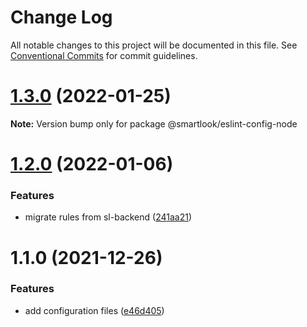 # Change Log

All notable changes to this project will be documented in this file.
See [Conventional Commits](https://conventionalcommits.org) for commit guidelines.

# [1.3.0](https://github.com/smartlook/code-quality/compare/@smartlook/eslint-config-node@1.2.0...@smartlook/eslint-config-node@1.3.0) (2022-01-25)

**Note:** Version bump only for package @smartlook/eslint-config-node





# [1.2.0](https://github.com/smartlook/code-quality/compare/@smartlook/eslint-config-node@1.1.0...@smartlook/eslint-config-node@1.2.0) (2022-01-06)


### Features

* migrate rules from sl-backend ([241aa21](https://github.com/smartlook/code-quality/commit/241aa215731f3da6e30461d8cf9a0ff61a2623e1))





# 1.1.0 (2021-12-26)


### Features

* add configuration files ([e46d405](https://github.com/smartlook/code-quality/commit/e46d4050b52796b84c7f00bf92cb75025ab7d24d))

